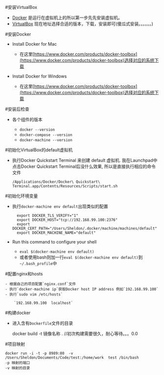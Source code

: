 #安装VirtualBox

- [Docker](https://www.docker.com) 是运行在虚拟机上的所以第一步先先安装虚拟机。
- [VirtualBox](https://www.virtualbox.org/) 现在地址选择合适的版本，下载，安装即可(傻瓜式安装。。。。。。)

#安装Docker

- Install Docker for Mac

    - 在这里[https://www.docker.com/products/docker-toolbox](https://www.docker.com/products/docker-toolbox)选择对应的系统下载

- Install Docker for Windows

    - 在这里[https://www.docker.com/products/docker-toolbox](https://www.docker.com/products/docker-toolbox)选择对应的系统下载

#安装后检查

- 各个组件的版本

    - `docker --version`  
    - `docker-compose --version`  
    - `docker-machine --version`

#初始化VirtualBox的default虚拟机

- 执行Docker Quickstart Terminal 来创建 default 虚拟机. 我在Launchpad中点击Docker Quickstart Terminal后没什么效果, 所以是直接执行相应的命令文件

    `/Applications/Docker/Docker\ Quickstart\ Terminal.app/Contents/Resources/Scripts/start.sh`

#初始化环境变量

- 执行`docker-machine env default`出现类似的配置

        export DOCKER_TLS_VERIFY="1"
        export DOCKER_HOST="tcp://192.168.99.100:2376"
        export DOCKER_CERT_PATH="/Users/Sheldon/.docker/machine/machines/default"
        export DOCKER_MACHINE_NAME="default"

- Run this command to configure your shell

    - `eval $(docker-machine env default)`
    - 或者使用bash则加一行`eval $(docker-machine env default)`到`~/.bash_profile`中

#配置nginx和hosts

    - 根据自己的项目配置`nginx.conf`文件
    - 执行`docker-machine ip`获取Docker host IP address 例如`192.168.99.100`
    - 执行`sudo vim /etc/hosts`

        `192.168.99.100  localhost`

#构建docker

- 进入含有`Dockerfile`文件的目录

    docker build -t  镜像名称 .  //初次构建需要很久，耐心等待。。。0.0

#项目映射

    docker run -i -t -p 8989:80  -v /Users/Sheldon/Documents/Code/test:/home/work  test /bin/bash
    -p 映射的端口
    -v 映射的目录
